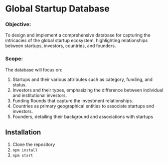 # Global Startup Database

### Objective:
To design and implement a comprehensive database for capturing the intricacies of the global startup ecosystem, highlighting relationships between startups, investors, countries, and founders.


### Scope:
The database will focus on:
1. Startups and their various attributes such as category, funding, and status.
2. Investors and their types, emphasizing the difference between individual and institutional investors.
3. Funding Rounds that capture the investment relationships.
4. Countries as primary geographical entities to associate startups and investors.
5. Founders, detailing their background and associations with startups


## Installation

1) Clone the repository
2) `npm install`
3) `npm start`
